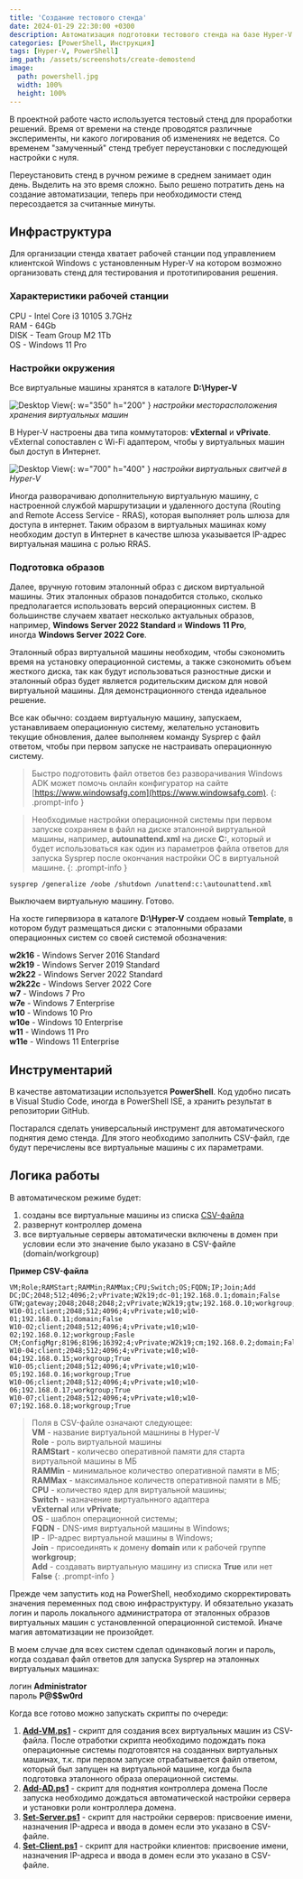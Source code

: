 ```yaml
---
title: 'Создание тестового стенда'
date: 2024-01-29 22:30:00 +0300
description: Автоматизация подготовки тестового стенда на базе Hyper-V с помощью PowerShell
categories: [PowerShell, Инструкция]
tags: [Hyper-V, PowerShell]
img_path: /assets/screenshots/create-demostend
image:
  path: powershell.jpg
  width: 100%
  height: 100%
---
```


В проектной работе часто используется тестовый стенд для проработки решений. Время от времени на стенде проводятся различные эксперименты, ни какого логирования об изменениях не ведется. Со временем "замученный" стенд требует переустановки с последующей настройки с нуля.

Переустановить стенд в ручном режиме в среднем занимает один день. Выделить на это время сложно. Было решено потратить день на создание автоматизации, теперь при необходимости стенд пересоздается за считанные минуты.


## Инфраструктура

Для организации стенда хватает рабочей станции под управлением клиентской Windows с установленным Hyper-V на котором возможно организовать стенд для тестирования и прототипирования решения.


### Характеристики рабочей станции

CPU - Intel Core i3 10105 3.7GHz <br>
RAM - 64Gb <br>
DISK - Team Group M2 1Tb <br>
OS - Windows 11 Pro <br>


### Настройки окружения

Все виртуальные машины хранятся в каталоге **D:\Hyper-V**

![Desktop View](HyperVSettings.png){: w="350" h="200" }
_настройки месторасположения хранения виртуальных машин_

В Hyper-V настроены два типа коммутаторов: **vExternal** и **vPrivate**. vExternal сопоставлен с Wi-Fi адаптером, чтобы у виртуальных машин был доступ в Интернет.

![Desktop View](VirtualSwitchManager.png){: w="700" h="400" }
_настройки виртуальных свитчей в Hyper-V_

Иногда разворачиваю дополнительную виртуальную машину, с настроенной службой маршрутизации и удаленного доступа (Routing and Remote Access Service - RRAS), которая выполняет роль шлюза для доступа в интернет. Таким образом в виртуальных машинах кому необходим доступ в Интернет в качестве шлюза указывается IP-адрес виртуальная машина с ролью RRAS.


### Подготовка образов

Далее, вручную готовим эталонный образ с диском виртуальной машины. Этих эталонных образов понадобится столько, сколько предполагается использовать версий операционных систем. В большинстве случаем хватает несколько актуальных образов, например, **Windows Server 2022 Standard** и **Windows 11 Pro**, иногда **Windows Server 2022 Core**.

Эталонный образ виртуальной машины необходим, чтобы сэкономить время на установку операционной системы, а также сэкономить объем жесткого диска, так как будут использоваться разностные диски и эталонный образ будет является родительским диском для новой виртуальной машины. Для демонстрационного стенда идеальное решение.

Все как обычно: создаем виртуальную машину, запускаем, устанавливаем операционную систему, желательно установить текущие обновления, далее выполняем команду Sysprep с файл ответом, чтобы при первом запуске не настраивать операционную систему.

> Быстро подготовить файл ответов без разворачивания Windows ADK может помочь онлайн конфигуратор на сайте [https://www.windowsafg.com](https://www.windowsafg.com).
{: .prompt-info }

>Необходимые настройки операционной системы при первом запуске сохраняем в файл на диске эталонной виртуальной машины, например, **autounattend.xml** на диске **C:**, который и будет использоваться как один из параметров файла ответов для запуска Sysprep после окончания настройки ОС в виртуальной машине.
{: .prompt-info }

```console
sysprep /generalize /oobe /shutdown /unattend:c:\autounattend.xml
```
Выключаем виртуальную машину. Готово.

На хосте гипервизора в каталоге **D:\Hyper-V** создаем новый **Template**, в котором будут размещаться диски с эталонными образами операционных систем со своей системой обозначения:

**w2k16** - Windows Server 2016 Standard <br>
**w2k19** - Windows Server 2019 Standard <br>
**w2k22** - Windows Server 2022 Standard <br>
**w2k22c** - Windows Server 2022 Core <br>
**w7** - Windows 7 Pro <br>
**w7e** - Windows 7 Enterprise <br>
**w10** - Windows 10 Pro <br>
**w10e** - Windows 10 Enterprise <br>
**w11** - Windows 11 Pro <br>
**w11e** - Windows 11 Enterprise <br>


## Инструментарий

В качестве автоматизации используется **PowerShell**. Код удобно писать в Visual Studio Code, иногда в PowerShell ISE, а хранить результат в репозитории GitHub.

Постарался сделать универсальный инструмент для автоматического поднятия демо стенда. Для этого необходимо заполнить CSV-файл, где будут перечислены все виртуальные машины с их параметрами.


## Логика работы

В автоматическом режиме будет:
1. созданы все виртуальные машины из списка [CSV-файла](https://github.com/dasternd/scripts/blob/main/DemoStend/DemoStand.csv)
2. развернут контроллер домена
3. все виртуальные серверы автоматически включены в домен при условии если это значение было указано в CSV-файле (domain/workgroup)

**Пример CSV-файла**

```console
VM;Role;RAMStart;RAMMin;RAMMax;CPU;Switch;OS;FQDN;IP;Join;Add
DC;DC;2048;512;4096;2;vPrivate;W2k19;dc-01;192.168.0.1;domain;False
GTW;gateway;2048;2048;2048;2;vPrivate;W2k19;gtw;192.168.0.10;workgroup;False
W10-01;client;2048;512;4096;4;vPrivate;w10;w10-01;192.168.0.11;domain;False
W10-02;client;2048;512;4096;4;vPrivate;w10;w10-02;192.168.0.12;workgroup;Fasle
CM;ConfigMgr;8196;8196;16392;4;vPrivate;W2k19;cm;192.168.0.2;domain;False
W10-04;client;2048;512;4096;4;vPrivate;w10;w10-04;192.168.0.15;workgroup;True
W10-05;client;2048;512;4096;4;vPrivate;w10;w10-05;192.168.0.16;workgroup;True
W10-06;client;2048;512;4096;4;vPrivate;w10;w10-06;192.168.0.17;workgroup;True
W10-07;client;2048;512;4096;4;vPrivate;w10;w10-07;192.168.0.18;workgroup;True
```

> Поля в CSV-файле означают следующее:<br>
> **VM** - название виртуальной машнины в Hyper-V<br>
> **Role** - роль виртуальной машины<br>
> **RAMStart** - количесво оперативной памяти для старта виртуальной машины в МБ<br>
> **RAMMin** - минимальное количество оперативной памяти в МБ;<br>
> **RAMMax** - максимальное количеств оперативной памяти в МБ;<br>
> **CPU** - количество ядер для виртуальной машины;<br>
> **Switch** - назначение виртуальнного адаптера **vExternal** или **vPrivate**;<br>
> **OS** - шаблон операционной системы;<br>
> **FQDN** - DNS-имя виртуальной машины в Windows;<br>
> **IP** - IP-адрес виртуальной машины в Windows;<br>
> **Join** - присоединять к домену **domain** или к рабочей группе **workgroup**;<br>
> **Add** - создавать виртуальную машину из списка **True** или нет **False**
{: .prompt-info }

Прежде чем запустить код на PowerShell, необходимо скорректировать значения переменных под свою инфраструктуру. И обязательно указать логин и пароль локального администратора от эталонных образов виртуальных машин с установленной операционной системой. Иначе магия автоматизации не произойдет.

В моем случае для всех систем сделал одинаковый логин и пароль, когда создавал файл ответов для запуска Sysprep на эталонных виртуальных машинах:

логин **Administrator** <br>
пароль **P@$$w0rd** <br>

Когда все готово можно запускать скрипты по очереди:

1. [**Add-VM.ps1**](https://github.com/dasternd/scripts/blob/main/DemoStend/Add-VM.ps1) - скрипт для создания всех виртуальных машин из CSV-файла. 
После отработки скрипта необходимо подождать пока операционные системы подготовятся на созданных виртуальных машинах, т.к. при первом запуске отрабатывается файл ответом, который был запущен на виртуальной машине, когда была подготовка эталонного образа операционной системы.
1. [**Add-AD.ps1**](https://github.com/dasternd/scripts/blob/main/DemoStend/Add-AD.ps1) - скрипт для поднятия контроллера домена
После запуска необходимо дождаться автоматической настройки сервера и установки роли контроллера домена.
1. [**Set-Server.ps1**](https://github.com/dasternd/scripts/blob/main/DemoStend/Set-Server.ps1) - скрипт для настройки серверов: присвоение имени, назначения IP-адреса и ввода в домен если это указано в CSV-файле.
2. [**Set-Client.ps1**](https://github.com/dasternd/scripts/blob/main/DemoStend/Set-Client.ps1) - скрипт для настройки клиентов: присвоение имени, назначения IP-адреса и ввода в домен если это указано в CSV-файле.